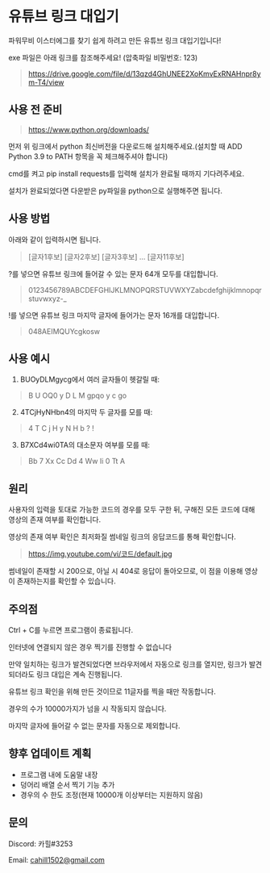 유튜브 링크 대입기
=============
파워무비 이스터에그를 찾기 쉽게 하려고 만든 유튜브 링크 대입기입니다!

exe 파일은 아래 링크를 참조해주세요! (압축파일 비밀번호: 123)

> https://drive.google.com/file/d/13qzd4GhUNEE2XoKmvExRNAHnpr8ym-T4/view

사용 전 준비
-------------
> https://www.python.org/downloads/

먼저 위 링크에서 python 최신버전을 다운로드해 설치해주세요.(설치할 때 ADD Python 3.9 to PATH 항목을 꼭 체크해주셔야 합니다)

cmd를 켜고 pip install requests를 입력해 설치가 완료될 때까지 기다려주세요.

설치가 완료되었다면 다운받은 py파일을 python으로 실행해주면 됩니다.

사용 방법
-------------
아래와 같이 입력하시면 됩니다.

> \[글자1후보] \[글자2후보] \[글자3후보] ... \[글자11후보]

?를 넣으면 유튜브 링크에 들어갈 수 있는 문자 64개 모두를 대입합니다.

> 0123456789ABCDEFGHIJKLMNOPQRSTUVWXYZabcdefghijklmnopqrstuvwxyz-\_

!를 넣으면 유튜브 링크 마지막 글자에 들어가는 문자 16개를 대입합니다.

> 048AEIMQUYcgkosw

사용 예시
-------------
1. BUOyDLMgycg에서 여러 글자들이 헷갈릴 때:
> B U OQ0 y D L M gpqo y c go

2. 4TCjHyNHbn4의 마지막 두 글자를 모를 때:
> 4 T C j H y N H b ? !

3. B7XCd4wi0TA의 대소문자 여부를 모를 때:
> Bb 7 Xx Cc Dd 4 Ww Ii 0 Tt A

원리
-------------
사용자의 입력을 토대로 가능한 코드의 경우를 모두 구한 뒤,
구해진 모든 코드에 대해 영상의 존재 여부를 확인합니다.

영상의 존재 여부 확인은 최저화질 썸네일 링크의 응답코드를 통해 확인합니다.

> https://img.youtube.com/vi/코드/default.jpg

썸네일이 존재할 시 200으로, 아닐 시 404로 응답이 돌아오므로,
이 점을 이용해 영상이 존재하는지를 확인할 수 있습니다.

주의점
-------------
Ctrl + C를 누르면 프로그램이 종료됩니다.

인터넷에 연결되지 않은 경우 찍기를 진행할 수 없습니다

만약 일치하는 링크가 발견되었다면 브라우저에서 자동으로 링크를 열지만,
링크가 발견되더라도 링크 대입은 계속 진행됩니다.

유튜브 링크 확인을 위해 만든 것이므로 11글자를 찍을 때만 작동합니다.

경우의 수가 10000가지가 넘을 시 작동되지 않습니다.

마지막 글자에 들어갈 수 없는 문자를 자동으로 제외합니다.

향후 업데이트 계획
-------------
- 프로그램 내에 도움말 내장
- 덩어리 배열 순서 찍기 기능 추가
- 경우의 수 한도 조정(현재 10000개 이상부터는 지원하지 않음)

문의
-------------
Discord: 카힐#3253

Email: cahill1502@gmail.com
